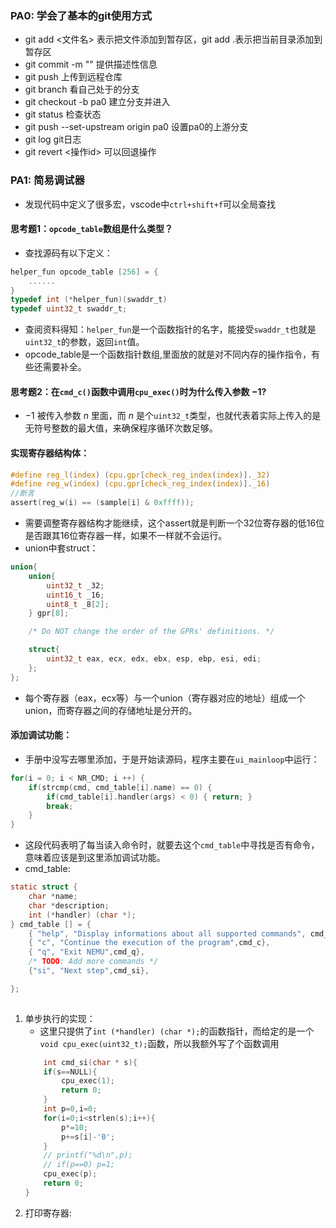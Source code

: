 ### PA0: 学会了基本的git使用方式
 - git add <文件名> 表示把文件添加到暂存区，git add .表示把当前目录添加到暂存区
 - git commit -m "" 提供描述性信息
 - git push 上传到远程仓库
 - git branch 看自己处于的分支
 - git checkout -b pa0 建立分支并进入
 - git status 检查状态
 - git push --set-upstream origin pa0 设置pa0的上游分支
 - git log git日志
 - git revert <操作id> 可以回退操作

### PA1: 简易调试器
- 发现代码中定义了很多宏，vscode中`ctrl+shift+f`可以全局查找
#### 思考题1：`opcode_table`数组是什么类型？
- 查找源码有以下定义：
```c
helper_fun opcode_table [256] = {
	......
}
typedef int (*helper_fun)(swaddr_t)
typedef uint32_t swaddr_t;
```
- 查阅资料得知：`helper_fun`是一个函数指针的名字，能接受`swaddr_t`也就是`uint32_t`的参数，返回`int`值。
- opcode_table是一个函数指针数组,里面放的就是对不同内存的操作指令，有些还需要补全。
#### 思考题2：在`cmd_c()`函数中调用`cpu_exec()`时为什么传入参数 $-1$?
 - $-1$ 被传入参数 $n$ 里面，而 $n$ 是个`uint32_t`类型，也就代表着实际上传入的是无符号整数的最大值，来确保程序循环次数足够。
#### 实现寄存器结构体：
```c
#define reg_l(index) (cpu.gpr[check_reg_index(index)]._32)
#define reg_w(index) (cpu.gpr[check_reg_index(index)]._16)
//断言
assert(reg_w(i) == (sample[i] & 0xffff));
```
- 需要调整寄存器结构才能继续，这个assert就是判断一个32位寄存器的低16位是否跟其16位寄存器一样，如果不一样就不会运行。
- union中套struct：
```c
union{
	union{
		uint32_t _32;
		uint16_t _16;
		uint8_t _8[2];
	} gpr[8];

	/* Do NOT change the order of the GPRs' definitions. */

	struct{
		uint32_t eax, ecx, edx, ebx, esp, ebp, esi, edi;
	};
};
```
- 每个寄存器（eax，ecx等）与一个union（寄存器对应的地址）组成一个union，而寄存器之间的存储地址是分开的。

#### 添加调试功能：
- 手册中没写去哪里添加，于是开始读源码，程序主要在`ui_mainloop`中运行：
```c
for(i = 0; i < NR_CMD; i ++) {
	if(strcmp(cmd, cmd_table[i].name) == 0) {
		if(cmd_table[i].handler(args) < 0) { return; }
		break;
	}
}
```
- 这段代码表明了每当读入命令时，就要去这个`cmd_table`中寻找是否有命令，意味着应该是到这里添加调试功能。
- cmd_table:
```c
static struct {
	char *name;
	char *description;
	int (*handler) (char *);
} cmd_table [] = {
	{ "help", "Display informations about all supported commands", cmd_help},
	{ "c", "Continue the execution of the program",cmd_c},
	{ "q", "Exit NEMU",cmd_q},
	/* TODO: Add more commands */
	{"si", "Next step",cmd_si},

};
 
```
1. 单步执行的实现：
	- 这里只提供了`int (*handler) (char *);`的函数指针，而给定的是一个`void cpu_exec(uint32_t);`函数，所以我额外写了个函数调用
	```c
		int cmd_si(char * s){
		if(s==NULL){
			cpu_exec(1);
			return 0;
		}
		int p=0,i=0;
		for(i=0;i<strlen(s);i++){
			p*=10;
			p+=s[i]-'0';
		}
		// printf("%d\n",p);
		// if(p==0) p=1;
		cpu_exec(p);
		return 0;
	}
	```
2. 打印寄存器:
